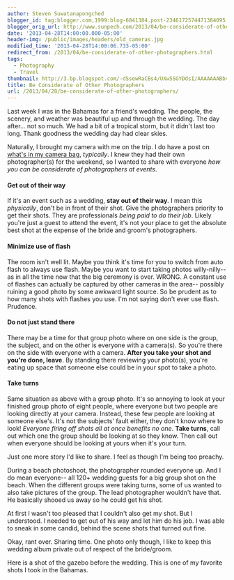 ```yaml
---
author: Steven Suwatanapongched
blogger_id: tag:blogger.com,1999:blog-6841384.post-2346172574471384095
blogger_orig_url: http://www.sunpech.com/2013/04/be-considerate-of-other-photographers.html
date: '2013-04-28T14:00:00.000-05:00'
header-img: /public/images/headers/old_cameras.jpg
modified_time: '2013-04-28T14:00:06.733-05:00'
redirect_from: /2013/04/be-considerate-of-other-photographers.html
tags:
  - Photography
  - Travel
thumbnail: http://3.bp.blogspot.com/-dSsewRaCBs4/UXw5SGYDdsI/AAAAAAABbvw/F96m8A4vlJI/s600/2013-04-19+at+12-23-23.jpg
title: Be Considerate of Other Photographers
url: /2013/04/28/be-considerate-of-other-photographers/
---
```



Last week I was in the Bahamas for a friend's wedding. The people, the scenery, and weather was beautiful up and through the wedding. The day after... not so much. We had a bit of a tropical storm, but it didn't last too long. Thank goodness the wedding day had clear skies.

Naturally, I brought my camera with me on the trip. I do have a post on <a href="/2013/04/whats-in-my-camera-bag">what's in my camera bag</a>, <i>typically</i>. I knew they had their own photographer(s) for the weekend, so I wanted to share with everyone <i>how you can be considerate of photographers at events</i>.

#### Get out of their way

If it's an event such as a wedding, <b>stay out of their way</b>. I mean this <i>physically</i>, don't be in front of their shot. Give the photographers priority to get their shots. They are professionals <i>being paid to do their job</i>. Likely you're just a guest to attend the event, it's not your place to get the absolute best shot at the expense of the bride and groom's photographers.

#### Minimize use of flash

The room isn't well lit. Maybe you think it's time for you to switch from auto flash to always use flash. Maybe you want to start taking photos willy-nilly-- as in all the time now that the big ceremony is over. WRONG. A constant use of flashes can actually be captured by other cameras in the area-- possibly ruining a good photo by some awkward light source. So be prudent as to how many shots with flashes you use. I'm not saying don't ever use flash. Prudence.

#### Do not just stand there

There may be a time for that group photo where on one side is the group, the subject, and on the other is everyone with a camera(s). So you're there on the side with everyone with a camera. <b>After you take your shot and you're done, leave</b>. By standing there reviewing your photo(s), you're eating up space that someone else could be in your spot to take a photo.

#### Take turns

Same situation as above with a group photo. It's so annoying to look at your finished group photo of eight people, where everyone but two people are looking directly at your camera. Instead, these few people are looking at someone else's. It's not the subjects' fault either, they don't know where to look! <i>Everyone firing off shots all at once benefits no one</i>. <b>Take turns</b>, call out which one the group should be looking at so they know. Then call out when everyone should be looking at yours when it's your turn.

Just one more story I'd like to share. I feel as though I'm being too preachy.

During a beach photoshoot, the photographer rounded everyone up. And I do mean everyone-- all 120+ wedding guests for a big group shot on the beach. When the different groups were taking turns, some of us wanted to also take pictures of the group. The lead photographer wouldn't have that. He basically shooed us away so he could get his shot.

At first I wasn't too pleased that I couldn't also get my shot. But I understood. I needed to get out of his way and let him do his job. I was able to sneak in some candid, behind the scene shots that turned out fine.

Okay, rant over. Sharing time. One photo only though, I like to keep this wedding album private out of respect of the bride/groom.

Here is a shot of the gazebo before the wedding. This is one of my favorite shots I took in the Bahamas.

<img   border="0" src="http://3.bp.blogspot.com/-dSsewRaCBs4/UXw5SGYDdsI/AAAAAAABbvw/F96m8A4vlJI/s600/2013-04-19+at+12-23-23.jpg" alt=""  />